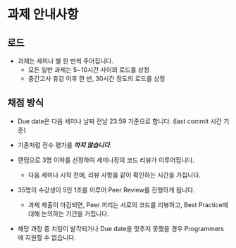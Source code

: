 # 과제 안내사항

## 로드

- 과제는 세미나 별 한 번씩 주어집니다.
    - 모든 일반 과제는 5~10시간 사이의 로드를 상정
    - 중간고사 휴강 이후 한 번, 30시간 정도의 로드를 상정


## 채점 방식

- Due date은 다음 세미나 날짜 전날 23:59 기준으로 합니다. (last commit 시간 기준)


- 기존처럼 전수 평가를 ***하지 않습니다.***


- 랜덤으로 3명 이하를 선정하여 세미나장의 코드 리뷰가 이루어집니다.
  - 다음 세미나 시작 전에, 리뷰 사항을 같이 확인하는 시간을 가집니다.


- 35명의 수강생이 5인 1조를 이루어 Peer Review를 진행하게 됩니다.
  - 과제 제출이 마감되면, Peer 끼리는 서로의 코드를 리뷰하고, Best Practice에 대해 논의하는 기간을 거칩니다.


- 해당 과정 중 치팅이 발각되거나 Due date을 맞추지 못했을 경우 Programmers에 지원할 수 없습니다.
